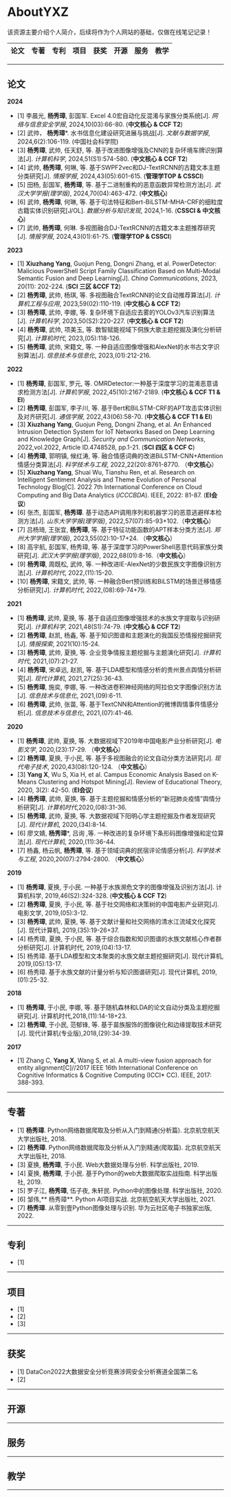 # AboutYXZ
该资源主要介绍个人简介，后续将作为个人网站的基础，仅做在线笔记记录！


 论文 |  专著 |  专利 | 项目 | 获奖 | 开源 | 服务 | 教学
 ---- | ---- | ---- | ---- | ---- | ---- | ---- | ----


---

## 论文

**2024**
- [1] 李晨光, **杨秀璋**, 彭国军. Excel 4.0宏自动化反混淆与家族分类系统[J]. *网络与信息安全学报*, 2024,10(03):66-80. (**中文核心 & CCF T2**)
- [2] 武帅， **杨秀璋***. 水书信息化建设研究进展与挑战[J]. *文献与数据学报*, 2024,6(2):106-119. (中国社会科学院)
- [3] **杨秀璋**, 武帅, 任天舒, 等. 基于改进图像增强及CNN的复杂环境车牌识别算法[J]. *计算机科学*, 2024,51(S1):574-580. (**中文核心 & CCF T2**)
- [4] 武帅, **杨秀璋**, 何琳, 等. 基于SWPF2vec和DJ-TextRCNN的古籍文本主题分类研究[J]. *情报学报*, 2024,43(05):601-615. (**管理学TOP & CSSCI**)
- [5] 田杨, 彭国军, **杨秀璋**, 等. 基于二进制重构的恶意函数异常检测方法[J]. *武汉大学学报(理学版)*, 2024,70(04):463-472. (**中文核心**)
- [6] 武帅, **杨秀璋**, 何琳, 等. 基于句法特征和Bert-BiLSTM-MHA-CRF的细粒度古籍实体识别研究[J/OL]. *数据分析与知识发现*, 2024,1-16. (**CSSCI & 中文核心**)
- [7] 武帅, **杨秀璋**, 何琳. 多视图融合DJ-TextRCNN的古籍文本主题推荐研究[J]. *情报学报*, 2024,43(01):61-75. (**管理学TOP & CSSCI**)

**2023**
- [1] **Xiuzhang Yang**, Guojun Peng, Dongni Zhang, et al. PowerDetector: Malicious PowerShell Script Family Classification Based on Multi-Modal Semantic Fusion and Deep Learning[J]. *China Communications*, 2023, 20(11): 202-224. (**SCI 三区 &CCF T2**)
- [2] **杨秀璋**, 武帅, 杨琪, 等. 多视图融合TextRCNN的论文自动推荐算法[J]. *计算机工程与应用*, 2023,59(02):110-119. (**中文核心 & CCF T2**)
- [3] **杨秀璋**, 武帅, 李娜, 等. 复杂环境下自适应去雾的YOLOv3汽车识别算法[J]. *计算机科学*, 2023,50(S2):220-227. (**中文核心 & CCF T2**)
- [4] **杨秀璋**, 武帅, 项美玉, 等. 数智赋能视域下侗族大歌主题挖掘及演化分析研究[J]. *计算机时代*, 2023,(05):118-126.
- [5] **杨秀璋**, 武帅, 宋籍文, 等. 一种自适应图像增强和AlexNet的水书古文字识别算法[J]. *信息技术与信息化*, 2023,(01):212-216.

**2022**
- [1] **杨秀璋**, 彭国军, 罗元, 等. OMRDetector:一种基于深度学习的混淆恶意请求检测方法[J]. *计算机学报*, 2022,45(10):2167-2189.  (**中文核心 & CCF T1 & EI**)
- [2] **杨秀璋**, 彭国军, 李子川, 等. 基于Bert和BiLSTM-CRF的APT攻击实体识别及对齐研究[J]. *通信学报*, 2022,43(06):58-70. (**中文核心 & CCF T1 & EI**)
- [3] **Xiuzhang Yang**, Guojun Peng, Dongni Zhang, et al. An Enhanced Intrusion Detection System for IoT Networks Based on Deep Learning and Knowledge Graph[J]. *Security and Communication Networks*, 2022,vol.2022, Article ID.4748528, pp.1-21. (**SCI 四区 & CCF C**)
- [4] **杨秀璋**, 郭明镇, 候红涛, 等. 融合情感词典的改进BiLSTM-CNN+Attention情感分类算法[J]. *科学技术与工程*, 2022,22(20):8761-8770. （**中文核心**）
- [5] **Xiuzhang Yang**, Shuai Wu, Tianshu Ren, et al. Research on Intelligent Sentiment Analysis and Theme Evolution of Personal Technology Blog[C]. 2022 7th International Conference on Cloud Computing and Big Data Analytics (*ICCCBDA*). IEEE, 2022: 81-87. (**EI会议**)
- [6] 张杰, 彭国军, **杨秀璋**. 基于动态API调用序列和机器学习的恶意逃避样本检测方法[J]. *山东大学学报(理学版)*, 2022,57(07):85-93+102.（**中文核心**）
- [7] 吕杨琦, 王张宜, **杨秀璋**, 等. 基于特征功能函数的APT样本分类方法[J]. *郑州大学学报(理学版)*, 2023,55(02):10-17+24. （**中文核心**）
- [8] 高宇航, 彭国军, 杨秀璋, 等. 基于深度学习的PowerShell恶意代码家族分类研究[J]. *武汉大学学报(理学版)*, 2022,68(01):8-16.（**中文核心**）
- [9] **杨秀璋**, 周既松, 武帅, 等. 一种改进IE-AlexNet的少数民族文字图像识别方法[J]. *计算机时代*, 2022,(11):15-20.
- [10] **杨秀璋**, 宋籍文, 武帅, 等. 一种融合Bert预训练和BiLSTM的场景迁移情感分析研究[J]. *计算机时代*, 2022,(08):69-74+79.

**2021**
- [1] **杨秀璋**, 武帅, 夏换, 等. 基于自适应图像增强技术的水族文字提取与识别研究[J]. *计算机科学*, 2021,48(S1):74-79. (**中文核心 & CCF T2**)
- [2] **杨秀璋**, 赵凯, 杨鑫, 等. 基于知识图谱和主题演化的我国反恐情报挖掘研究[J]. *情报探索*, 2021(10):15-24.
- [3] **杨秀璋**, 武帅, 夏换, 等. 企业竞争情报主题挖掘与主题演化研究[J]. *计算机时代*, 2021,(07):21-27.
- [4] **杨秀璋**, 宋卓远, 赵凯, 等. 基于LDA模型和情感分析的贵州景点舆情分析研究[J]. *现代计算机*, 2021,27(25):36-43.
- [5] **杨秀璋**, 施奕, 李娜, 等. 一种改进卷积神经网络的阿拉伯文字图像识别方法[J]. *信息技术与信息化*, 2021,(09):6-11.
- [6] **杨秀璋**, 武帅, 张苗, 等. 基于TextCNN和Attention的微博舆情事件情感分析[J]. *信息技术与信息化*, 2021,(07):41-46.

**2020**
- [1] **杨秀璋**, 武帅, 夏换, 等. 大数据视域下2019年中国电影产业分析研究[J]. *电影文学*, 2020,(23):17-29. （**中文核心**）
- [2] **杨秀璋**, 夏换, 于小民, 等. 基于多视图融合的论文自动分类方法研究[J]. *现代电子技术*, 2020,43(08):120-124. （**中文核心**）
- [3] **Yang X**, Wu S, Xia H, et al. Campus Economic Analysis Based on K-Means Clustering and Hotspot Mining[J]. Review of Educational Theory, 2020, 3(2): 42-50. (**EI会议**)
- [4] **杨秀璋**, 武帅, 夏换, 等. 基于主题挖掘和情感分析的“新冠肺炎疫情”舆情分析研究[J]. *计算机时代*,2020,(08):31-36.
- [5] **杨秀璋**, 武帅, 夏换, 等. 大数据视域下阳明心学主题挖掘及作者发现研究[J]. *现代计算机*, 2020,(34):8-14.
- [6] 廖文婧, **杨秀璋***, 吕询 ,等. 一种改进的复杂环境下条形码图像增强和定位算法[J]. *现代计算机*, 2020,(11):36-44.
- [7] 杨鑫, 杨云帆, **杨秀璋**, 等. 基于领域词典的民宿评论情感分析[J]. *科学技术与工程*, 2020,20(07):2794-2800. （**中文核心**）

**2019** 
- [1] **杨秀璋**, 夏换, 于小民. 一种基于水族濒危文字的图像增强及识别方法[J]. 计算机科学, 2019,46(S2):324-328. (**中文核心 & CCF T2**)
- [2] **杨秀璋**, 夏换, 于小民, 等. 基于社交网络和决策树的中国电影产业研究[J]. 电影文学, 2019,(05):3-12.
- [3] **杨秀璋**, 武帅, 夏换, 等. 基于文献计量和社交网络的清水江流域文化探究[J]. 现代计算机, 2019,(35):19-26+37.
- [4] 杨秀璋, 夏换, 于小民, 等. 基于综合指数和知识图谱的水族文献核心作者群分析研究[J]. 计算机时代, 2019,(04):13-17.
- [5] 杨秀璋. 基于LDA模型和文本聚类的水族文献主题挖掘研究[J]. 现代计算机, 2019,(05):13-17.
- [6] 杨秀璋. 基于水族文献的计量分析与知识图谱研究[J]. 现代计算机, 2019,(01):25-32.

**2018**
- [1] **杨秀璋**, 于小民, 李娜, 等. 基于随机森林和LDA的论文自动分类及主题挖掘研究[J]. 计算机时代,2018,(11):14-18+23.
- [2] **杨秀璋**, 于小民, 范郁锋, 等. 基于苗族服饰的图像锐化和边缘提取技术研究[J]. 现代计算机(专业版),2018,(29):34-39.

**2017**
- [1] Zhang C, **Yang X**, Wang S, et al. A multi-view fusion approach for entity alignment[C]//2017 IEEE 16th International Conference on Cognitive Informatics & Cognitive Computing (ICCI* CC). IEEE, 2017: 388-393.

---

## 专著

- [1] **杨秀璋**. Python网络数据爬取及分析从入门到精通(分析篇). 北京航空航天大学出版社, 2018.
- [2] **杨秀璋**. Python网络数据爬取及分析从入门到精通(爬取篇). 北京航空航天大学出版社, 2018.
- [3] 夏换, **杨秀璋**, 于小民. Web大数据处理与分析. 科学出版社, 2019.
- [4] 夏换, **杨秀璋**, 于小民. 基于Python的web大数据爬取实战指南. 科学出版社, 2019.
- [5] 罗子江, **杨秀璋**, 伍子夜, 朱轩民. Python中的图像处理. 科学出版社, 2020.
- [6] 邹伟,** 杨秀璋**. Python AI项目实战. 北京航空航天大学出版社, 2021.
- [7] **杨秀璋**. 从零到壹Python图像处理与识别. 华为云社区电子书独家出版, 2022.

---

## 专利

- [1] 


---

## 项目

- [1]
- [2]
- [3]

---

## 获奖

- [1] DataCon2022大数据安全分析竞赛涉网安全分析赛道全国第二名
- [2]


---

## 开源

---


## 服务

---

## 教学


---


